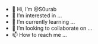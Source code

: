 - 👋 Hi, I’m @S0urab
- 👀 I’m interested in ...
- 🌱 I’m currently learning ...
- 💞️ I’m looking to collaborate on ...
- 📫 How to reach me ...

<!---
S0urab/S0urab is a ✨ special ✨ repository because its `README.md` (this file) appears on your GitHub profile.
You can click the Preview link to take a look at your changes.
--->
